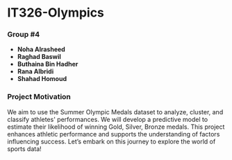 # IT326-Olympics

### Group #4
- **Noha Alrasheed**
- **Raghad Baswil**
- **Buthaina Bin Hadher**
- **Rana Albridi**
- **Shahad Homoud**

### Project Motivation
We aim to use the Summer Olympic Medals dataset to analyze, cluster, and classify athletes' performances. We will develop a predictive model to estimate their likelihood of winning Gold, Silver, Bronze medals. This project enhances athletic performance and supports the understanding of factors influencing success. Let’s embark on this journey to explore the world of sports data!
